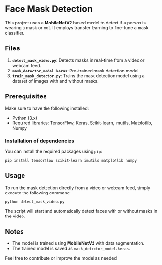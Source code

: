# Face Mask Detection

This project uses a **MobileNetV2** based model to detect if a person is wearing a mask or not. It employs transfer learning to fine-tune a mask classifier.

## Files

1. **`detect_mask_video.py`**: Detects masks in real-time from a video or webcam feed.
2. **`mask_detector_model.keras`**: Pre-trained mask detection model.
3. **`train_mask_detector.py`**: Trains the mask detection model using a dataset of images with and without masks.

## Prerequisites

Make sure to have the following installed:

- Python (3.x)
- Required libraries: TensorFlow, Keras, Scikit-learn, Imutils, Matplotlib, Numpy

### Installation of dependencies
You can install the required packages using `pip`:
```bash
pip install tensorflow scikit-learn imutils matplotlib numpy
```

## Usage

To run the mask detection directly from a video or webcam feed, simply execute the following command:

```bash
python detect_mask_video.py
```

The script will start and automatically detect faces with or without masks in the video.

## Notes

- The model is trained using **MobileNetV2** with data augmentation.
- The trained model is saved as `mask_detector_model.keras`.

Feel free to contribute or improve the model as needed!

